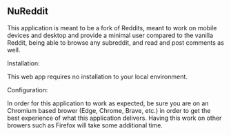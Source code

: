 ## NuReddit  


This application is meant to be a fork of Reddits, meant to work on mobile devices and desktop and provide a minimal user compared to the vanilla 
Reddit, being able to browse any subreddit, and read and post comments as well. 


Installation: 

This web app requires no installation to your local environment.


Configuration: 


In order for this application to work as expected, be sure you are on an Chromium based brower (Edge, Chrome, Brave, etc.) in order to
get the best experience of what this application delivers. Having this work on other browers such as Firefox will take some additional time.